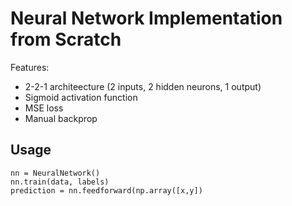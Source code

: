 # Neural Network Implementation from Scratch

Features:
- 2-2-1 architeecture (2 inputs, 2 hidden neurons, 1 output)
- Sigmoid activation function
- MSE loss
- Manual backprop

## Usage
```
nn = NeuralNetwork()
nn.train(data, labels)
prediction = nn.feedforward(np.array([x,y])
```
